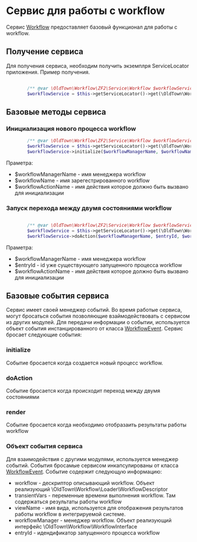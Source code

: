 # Сервис для работы с workflow

Сервис [Workflow](./../../src/Service/Workflow.php) предоставляет базовый функционал для работы с workflow.

## Получение сервиса

Для получения сервиса, необходим получить экземплря ServiceLocator приложения. Пример получения.

```php
  
        /** @var \OldTown\Workflow\ZF2\Service\Workflow $workflowService */
        $workflowService = $this->getServiceLocator()->get(\OldTown\Workflow\ZF2\Service\Workflow::class);
```

## Базовые методы сервиса

### Инициализация нового процесса workflow

```php
        /** @var \OldTown\Workflow\ZF2\Service\Workflow $workflowService */
        $workflowService = $this->getServiceLocator()->get(\OldTown\Workflow\ZF2\Service\Workflow::class);
        $workflowService->initialize($workflowManagerName, $workflowName, $workflowActionName);
```

Праметра:
* $workflowManagerName - имя менеджера workflow
* $workflowName - имя зарегестрированного workflow
* $workflowActionName - имя действия которое должно быть вызвано для инициализации


### Запуск перехода между двумя состояниями workflow

```php

        /** @var \OldTown\Workflow\ZF2\Service\Workflow $workflowService */
        $workflowService = $this->getServiceLocator()->get(\OldTown\Workflow\ZF2\Service\Workflow::class);
        $workflowService->doAction($workflowManagerName, $entryId, $workflowActionName);
```

Праметра:
* $workflowManagerName - имя менеджера workflow
* $entryId - id уже существующего запущенного процесса workflow
* $workflowActionName - имя действия которое должно быть вызвано для инициализации


## Базовые события сервиса

Сервис имеет своей менеджер событий. Во время работые сервиса, могут бросаться события позволяющие взаймодействовать с
сервисом из других модулей. Для передачи информации о событии, используется объект события инстанцированного от класса
[WorkflowEvent](./../../src/Event/WorkflowEvent.php). Сервис бросает следующие события:

### initialize
 Событие бросается когда создается новый процесс workflow.
 
### doAction
 Событие бросается когда происходит переход между двумя состояниями
 
### render
 Событие бросается когда необходимо отобразаить результаты работы workflow
 
### Объект события сервиса
 Для взаимодействия с другими модулями, используется менеджер событий. События бросамые сервисом инкапсулированы от класса
 [WorkflowEvent](./../../src/Event/WorkflowEvent.php). Событие содержит следующую информацию:
 
 * workflow - дескриптор описывающий workflow. Объект реализующий \OldTown\Workflow\Loader\WorkflowDescriptor
 * transientVars - переменные времени выполнения workflow. Там содержаться результаты работы workflow
 * viewName - имя вида, используется для отображения результатов работы workflow в интегрируемой системе. 
 * workflowManager - менеджер workflow. Объект реализующий интерфейс \OldTown\Workflow\WorkflowInterface
 * entryId - идендификатор запущенного процесса workflow

 